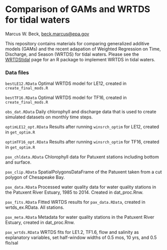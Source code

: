 # Comparison of GAMs and WRTDS for tidal waters
Marcus W. Beck, beck.marcus@epa.gov  

This repository contains materials for comparing generalized additive models (GAMs) and the recent adapation of Weighted Regression on Time, Discharge, and Season (WRTDS) for tidal waters.  Please see the [WRTDStidal](https://github.com/fawda123/wtreg_for_estuaries) page for an R package to implement WRTDS in tidal waters.

### Data files

`bestLE12.RData` Optimal WRTDS model for LE12, created in `create_final_mods.R`
 
`bestTF16.RData` Optimal WRTDS model for TF16, created in `create_final_mods.R`

`obs_dat.RData` Daily chlorophyll and discharge data that is used to create simulated datasets on monthly time steps.

`optimLE12_opt.RData` Results after running `winsrch_optim` for LE12, created in `get_optim.R`

`optimTF16_opt.RData` Results after running `winsrch_optim` for TF16, created in `get_optim.R`

`pax_chldata.RData` Chlorophyll data for Patuxent stations including bottom and surface.

`pax_clip.RData` SpatialPolygonsDataFrame of the Patuxent taken from a cut polygon of Chesapeake Bay.

`pax_data.RData` Processed water quality data for water quality stations in the Patuxent River Estuary, 1985 to 2014.  Created in dat_proc.Rnw.

`pax_fits.RData` Fitted WRTDS results for `pax_data.RData`, created in wrtds_ex.RData. All stations.

`pax_meta.RData` Metadata for water quality stations in the Patuxent River Estuary, created in dat_proc.Rnw.

`pax_wrtds.RData` WRTDS fits for LE1.2, TF1.6, flow and salinity as explanatory variables, set half-window widths of 0.5 mos, 10 yrs, and 0.5 flo/sal

